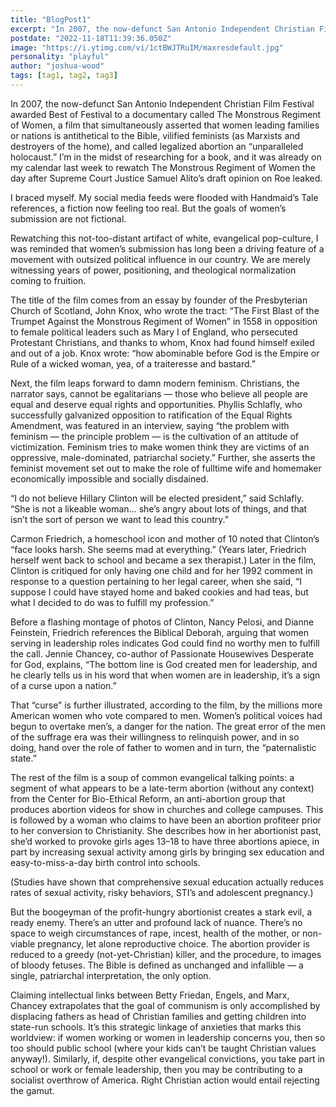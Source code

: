 ```yaml
---
title: "BlogPost1"
excerpt: "In 2007, the now-defunct San Antonio Independent Christian Film Festival awarded Best of Festival to a documentary called The Monstrous Regiment of Women "
postdate: "2022-11-18T11:39:36.050Z"
image: "https://i.ytimg.com/vi/1ctBWJTRuIM/maxresdefault.jpg"
personality: "playful"
author: "joshua-wood"
tags: [tag1, tag2, tag3]
---
```


In 2007, the now-defunct San Antonio Independent Christian Film Festival awarded Best of Festival to a documentary called The Monstrous Regiment of Women, a film that simultaneously asserted that women leading families or nations is antithetical to the Bible, vilified feminists (as Marxists and destroyers of the home), and called legalized abortion an “unparalleled holocaust.” I’m in the midst of researching for a book, and it was already on my calendar last week to rewatch The Monstrous Regiment of Women the day after Supreme Court Justice Samuel Alito’s draft opinion on Roe leaked.

I braced myself. My social media feeds were flooded with Handmaid’s Tale references, a fiction now feeling too real. But the goals of women’s submission are not fictional.

Rewatching this not-too-distant artifact of white, evangelical pop-culture, I was reminded that women’s submission has long been a driving feature of a movement with outsized political influence in our country. We are merely witnessing years of power, positioning, and theological normalization coming to fruition.

The title of the film comes from an essay by founder of the Presbyterian Church of Scotland, John Knox, who wrote the tract: “The First Blast of the Trumpet Against the Monstrous Regiment of Women” in 1558 in opposition to female political leaders such as Mary I of England, who persecuted Protestant Christians, and thanks to whom, Knox had found himself exiled and out of a job. Knox wrote: “how abominable before God is the Empire or Rule of a wicked woman, yea, of a traiteresse and bastard.”

Next, the film leaps forward to damn modern feminism. Christians, the narrator says, cannot be egalitarians — those who believe all people are equal and deserve equal rights and opportunities. Phyllis Schlafly, who successfully galvanized opposition to ratification of the Equal Rights Amendment, was featured in an interview, saying “the problem with feminism — the principle problem — is the cultivation of an attitude of victimization. Feminism tries to make women think they are victims of an oppressive, male-dominated, patriarchal society.” Further, she asserts the feminist movement set out to make the role of fulltime wife and homemaker economically impossible and socially disdained.

“I do not believe Hillary Clinton will be elected president,” said Schlafly. “She is not a likeable woman… she’s angry about lots of things, and that isn’t the sort of person we want to lead this country.”

Carmon Friedrich, a homeschool icon and mother of 10 noted that Clinton’s “face looks harsh. She seems mad at everything.” (Years later, Friedrich herself went back to school and became a sex therapist.) Later in the film, Clinton is critiqued for only having one child and for her 1992 comment in response to a question pertaining to her legal career, when she said, “I suppose I could have stayed home and baked cookies and had teas, but what I decided to do was to fulfill my profession.”

Before a flashing montage of photos of Clinton, Nancy Pelosi, and Dianne Feinstein, Friedrich references the Biblical Deborah, arguing that women serving in leadership roles indicates God could find no worthy men to fulfill the call. Jennie Chancey, co-author of Passionate Housewives Desperate for God, explains, “The bottom line is God created men for leadership, and he clearly tells us in his word that when women are in leadership, it’s a sign of a curse upon a nation.”

That “curse” is further illustrated, according to the film, by the millions more American women who vote compared to men. Women’s political voices had begun to overtake men’s, a danger for the nation. The great error of the men of the suffrage era was their willingness to relinquish power, and in so doing, hand over the role of father to women and in turn, the “paternalistic state.”

The rest of the film is a soup of common evangelical talking points: a segment of what appears to be a late-term abortion (without any context) from the Center for Bio-Ethical Reform, an anti-abortion group that produces abortion videos for show in churches and college campuses. This is followed by a woman who claims to have been an abortion profiteer prior to her conversion to Christianity. She describes how in her abortionist past, she’d worked to provoke girls ages 13–18 to have three abortions apiece, in part by increasing sexual activity among girls by bringing sex education and easy-to-miss-a-day birth control into schools.

(Studies have shown that comprehensive sexual education actually reduces rates of sexual activity, risky behaviors, STI’s and adolescent pregnancy.)

But the boogeyman of the profit-hungry abortionist creates a stark evil, a ready enemy. There’s an utter and profound lack of nuance. There’s no space to weigh circumstances of rape, incest, health of the mother, or non-viable pregnancy, let alone reproductive choice. The abortion provider is reduced to a greedy (not-yet-Christian) killer, and the procedure, to images of bloody fetuses. The Bible is defined as unchanged and infallible — a single, patriarchal interpretation, the only option.

Claiming intellectual links between Betty Friedan, Engels, and Marx, Chancey extrapolates that the goal of communism is only accomplished by displacing fathers as head of Christian families and getting children into state-run schools. It’s this strategic linkage of anxieties that marks this worldview: if women working or women in leadership concerns you, then so too should public school (where your kids can’t be taught Christian values anyway!). Similarly, if, despite other evangelical convictions, you take part in school or work or female leadership, then you may be contributing to a socialist overthrow of America. Right Christian action would entail rejecting the gamut.
